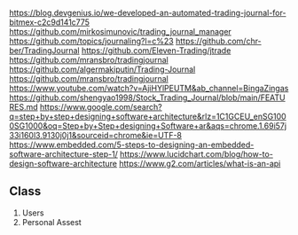 https://blog.devgenius.io/we-developed-an-automated-trading-journal-for-bitmex-c2c9d141c775
https://github.com/mirkosimunovic/trading_journal_manager
https://github.com/topics/journaling?l=c%23
https://github.com/chr-ber/TradingJournal
https://github.com/Eleven-Trading/jtrade
https://github.com/mransbro/tradingjournal
https://github.com/algermakiputin/Trading-Journal
https://github.com/mransbro/tradingjournal
https://www.youtube.com/watch?v=AjiHYlPEUTM&ab_channel=BingaZingas
https://github.com/shengyao1998/Stock_Trading_Journal/blob/main/FEATURES.md
https://www.google.com/search?q=step+by+step+designing+software+architecture&rlz=1C1GCEU_enSG1000SG1000&oq=Step+by+Step+designing+Software+ar&aqs=chrome.1.69i57j33i160l3.9130j0j1&sourceid=chrome&ie=UTF-8
https://www.embedded.com/5-steps-to-designing-an-embedded-software-architecture-step-1/
https://www.lucidchart.com/blog/how-to-design-software-architecture
https://www.g2.com/articles/what-is-an-api



## Class
1. Users
2. Personal Assest
